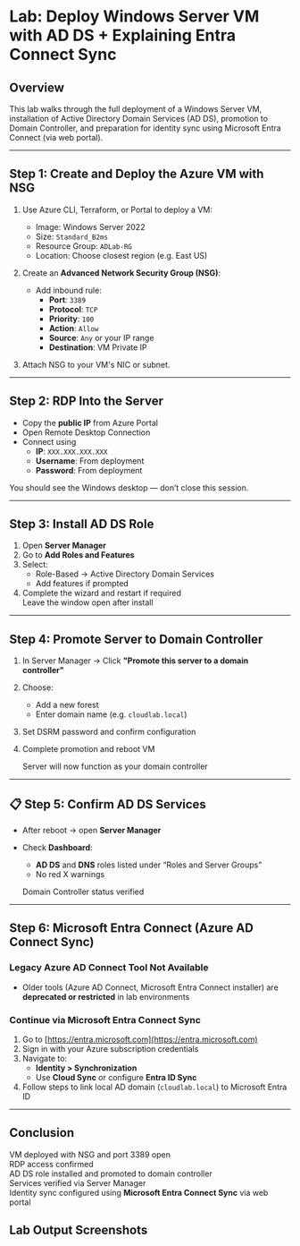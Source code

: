 # Lab: Deploy Windows Server VM with AD DS + Explaining Entra Connect Sync


## Overview

This lab walks through the full deployment of a Windows Server VM, installation of Active Directory Domain Services (AD DS), promotion to Domain Controller, and preparation for identity sync using Microsoft Entra Connect (via web portal).

---

## Step 1: Create and Deploy the Azure VM with NSG

1. Use Azure CLI, Terraform, or Portal to deploy a VM:
   - Image: Windows Server 2022
   - Size: `Standard_B2ms`
   - Resource Group: `ADLab-RG`
   - Location: Choose closest region (e.g. East US)

2. Create an **Advanced Network Security Group (NSG)**:
   - Add inbound rule:
     - **Port**: `3389`
     - **Protocol**: `TCP`
     - **Priority**: `100`
     - **Action**: `Allow`
     - **Source**: `Any` or your IP range
     - **Destination**: VM Private IP

3. Attach NSG to your VM's NIC or subnet.

---

## Step 2: RDP Into the Server

- Copy the **public IP** from Azure Portal
- Open Remote Desktop Connection
- Connect using
  - **IP**: `XXX.XXX.XXX.XXX`
  - **Username**: From deployment
  - **Password**: From deployment

You should see the Windows desktop — don’t close this session.

---

## Step 3: Install AD DS Role

1. Open **Server Manager**
2. Go to **Add Roles and Features**
3. Select:
   - Role-Based → Active Directory Domain Services
   - Add features if prompted
4. Complete the wizard and restart if required  
  Leave the window open after install

---

## Step 4: Promote Server to Domain Controller

1. In Server Manager → Click **"Promote this server to a domain controller"**
2. Choose:
   - Add a new forest
   - Enter domain name (e.g. `cloudlab.local`)
3. Set DSRM password and confirm configuration
4. Complete promotion and reboot VM

   Server will now function as your domain controller

---

## 📋 Step 5: Confirm AD DS Services

- After reboot → open **Server Manager**
- Check **Dashboard**:
  - **AD DS** and **DNS** roles listed under “Roles and Server Groups”
  - No red X warnings

  Domain Controller status verified

---

## Step 6: Microsoft Entra Connect (Azure AD Connect Sync)

### Legacy Azure AD Connect Tool Not Available
- Older tools (Azure AD Connect, Microsoft Entra Connect installer) are **deprecated or restricted** in lab environments

### Continue via Microsoft Entra Connect Sync
1. Go to [https://entra.microsoft.com](https://entra.microsoft.com)
2. Sign in with your Azure subscription credentials
3. Navigate to:
   - **Identity > Synchronization**
   - Use **Cloud Sync** or configure **Entra ID Sync**
4. Follow steps to link local AD domain (`cloudlab.local`) to Microsoft Entra ID

---

## Conclusion

 VM deployed with NSG and port 3389 open  
 RDP access confirmed  
 AD DS role installed and promoted to domain controller  
 Services verified via Server Manager  
 Identity sync configured using **Microsoft Entra Connect Sync** via web portal

## Lab Output Screenshots

